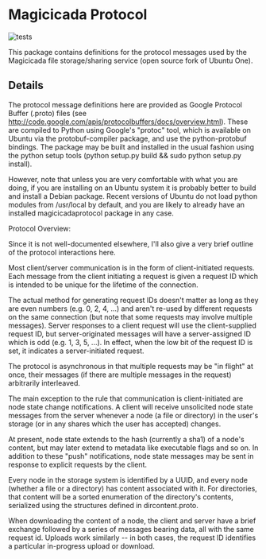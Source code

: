 Magicicada Protocol
===================

![tests](https://github.com/chicharreros/magicicada-protocol/actions/workflows/tests.yml/badge.svg)

This package contains definitions for the protocol messages used by the
Magicicada file storage/sharing service (open source fork of Ubuntu One).


Details
-------

The protocol message definitions here are provided as Google Protocol
Buffer (.proto) files (see
http://code.google.com/apis/protocolbuffers/docs/overview.html).
These are compiled to Python using Google's "protoc" tool, which is
available on Ubuntu via the protobuf-compiler package, and use the
python-protobuf bindings.  The package may be built and installed in the
usual fashion using the python setup tools (python setup.py build &&
sudo python setup.py install).

However, note that unless you are very comfortable with what you are
doing, if you are installing on an Ubuntu system it is probably better
to build and install a Debian package.  Recent versions of Ubuntu do not
load python modules from /usr/local by default, and you are likely to
already have an installed magicicadaprotocol package in any case.

Protocol Overview:

Since it is not well-documented elsewhere, I'll also give a very brief
outline of the protocol interactions here.

Most client/server communication is in the form of client-initiated
requests.  Each message from the client initiating a request is given
a request ID which is intended to be unique for the lifetime of the
connection.

The actual method for generating request IDs doesn't matter as long as
they are even numbers (e.g. 0, 2, 4, ...) and aren't re-used by different
requests on the same connection (but note that some requests may involve
multiple messages).  Server responses to a client request will use the
client-supplied request ID, but server-originated messages will have a
server-assigned ID which is odd (e.g. 1, 3, 5, ...).  In effect, when the
low bit of the request ID is set, it indicates a server-initiated request.

The protocol is asynchronous in that multiple requests may be "in flight"
at once, their messages (if there are multiple messages in the
request) arbitrarily interleaved.

The main exception to the rule that communication is client-initiated are
node state change notifications.  A client will receive unsolicited node
state messages from the server whenever a node (a file or directory) in
the user's storage (or in any shares which the user has accepted) changes.

At present, node state extends to the hash (currently a sha1) of a
node's content, but may later extend to metadata like executable flags
and so on.  In addition to these "push" notifications, node state messages
may be sent in response to explicit requests by the client.

Every node in the storage system is identified by a UUID, and every node
(whether a file or a directory) has content associated with it.  For
directories, that content will be a sorted enumeration of the directory's
contents, serialized using the structures defined in dircontent.proto.

When downloading the content of a node, the client and server have a
brief exchange followed by a series of messages bearing data, all with
the same request id.  Uploads work similarly -- in both cases, the request
ID identifies a particular in-progress upload or download.
